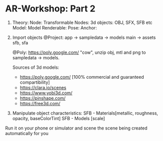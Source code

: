 # AR-Workshop:  Part 2

1. Theory:
    Node:
    Transformable Nodes:
    3d objects: OBJ, SFX, SFB etc
    Model:
    Model Renderable:
    Pose:
    Anchor:

2. Import objects
    @Project:
        app -> sampledata -> models
        main -> assets 
                sfb, sfa

    @Poly: https://poly.google.com/
    "cow", unzip obj, mtl and png to sampledata -> models.



    Sources of 3d models: 
    - https://poly.google.com/ [100% commercial and guaranteed compartibility]
    - https://clara.io/scenes
    - https://www.yobi3d.com/
    - https://pinshape.com/
    - https://free3d.com/

3. Manipulate object characteristics:
    SFB - Materials[metallic, roughness, opacity, baseColorTint]
    SFB - Models [scale]


Run it on your phone or simulator and scene the scene being created automatically for you
